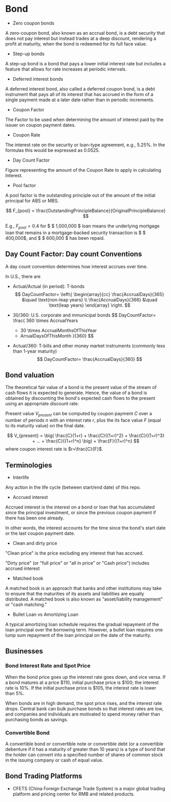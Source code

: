 # Bond

* Zero coupon bonds

A zero-coupon bond, also known as an accrual bond, is a debt security that does not pay interest but instead trades at a deep discount, rendering a profit at maturity, when the bond is redeemed for its full face value.

* Step-up bonds

A step-up bond is a bond that pays a lower initial interest rate but includes a feature that allows for rate increases at periodic intervals.

* Deferred interest bonds

A deferred interest bond, also called a deferred coupon bond, is a debt instrument that pays all of its interest that has accrued in the form of a single payment made at a later date rather than in periodic increments.

* Coupon Factor

The Factor to be used when determining the amount of interest paid by the issuer on coupon payment dates.

* Coupon Rate

The interest rate on the security or loan-type agreement, e.g., $5.25\%$. In the formulas this would be expressed as $0.0525$.

* Day Count Factor

Figure representing the amount of the Coupon Rate to apply in calculating Interest. 

* Pool factor

A pool factor is the outstanding principle out of the amount of the initial principal for ABS or MBS.

$$
F_{pool} = \frac{OutstandingPrincipleBalance}{OriginalPrincipleBalance}
$$

E.g., $F_{pool}=0.4$ for $ \$ 1,000,000 $ loan means the underlying mortgage loan that remains in a mortgage-backed security transaction is $ \$ 400,000$, and $ \$ 600,000 $ has been repaid.

## Day Count Factor: Day count Conventions

A day count convention determines how interest accrues over time.

In U.S., there are

* Actual/Actual (in period): T-bonds
$$
DayCountFactor=
\left\{
    \begin{array}{cc}
        \frac{AccrualDays}{365} &\quad \text{non-leap years}
        \\
        \frac{AccrualDays}{366} &\quad \text{leap years}
    \end{array}
\right.
$$
* 30/360: U.S. corporate and mmunicipal bonds
$$
DayCountFactor=
\frac{
    360 \times AccrualYears
    + 30 \times AccrualMonthsOfThisYear
    + ArrualDaysOfThisMonth
}{360}
$$

* Actual/360: T-bills and other money market instruments (commonly less than 1-year maturity)
$$
DayCountFactor=
\frac{AccrualDays}{360}
$$

## Bond valuation

The theoretical fair value of a bond is the present value of the stream of cash flows it is expected to generate. Hence, the value of a bond is obtained by discounting the bond's expected cash flows to the present using an appropriate discount rate.

Present value $V_{present}$ can be computed by coupon payment $C$ over a number of periods $n$ with an interest rate $r$, plus the its face value $F$ (equal to its maturity value) on the final date. 

$$
V_{present} = 
\big(
    \frac{C}{1+r}
    + \frac{C}{(1+r)^2}
    + \frac{C}{(1+r)^3}
    + ...
    + \frac{C}{(1+r)^n}
\big)
+
\frac{F}{(1+r)^n}
$$
where coupon interest rate is $r=\frac{C}{F}$.


## Terminologies

* Interlife

Any action in the life cycle (between start/end date) of this repo.

* Accrued interest

Accrued interest is the interest on a bond or loan that has accumulated since the principal investment, or since the previous coupon payment if there has been one already.

In other words, the interest accounts for the time since the bond's start date or the last coupon payment date. 

* Clean and dirty price

"Clean price" is the price excluding any interest that has accrued.

"Dirty price" (or "full price" or "all in price" or "Cash price") includes accrued interest

* Matched book

A matched book is an approach that banks and other institutions may take to ensure that the maturities of its assets and liabilities are equally distributed. 
A matched book is also known as "asset/liability management" or "cash matching."

* Bullet Loan vs Amortizing Loan

A typical amortizing loan schedule requires the gradual repayment of the loan principal over the borrowing term. 
However, a bullet loan requires one lump sum repayment of the loan principal on the date of the maturity.

## Businesses

### Bond Interest Rate and Spot Price

When the bond price goes up the interest rate goes down, and vice versa. If a bond matures at a price $110, initial purchase price is $100; the interest rate is 10%. If the initial purchase price is $105, the interest rate is lower than 5%.

When bonds are in high demand, the spot price rises, and the interest rate drops. Central bank can bulk purchase bonds so that interest rates are low, and companies and individuals are motivated to spend money rather than purchasing bonds as savings.

### Convertible Bond

A convertible bond or convertible note or convertible debt (or a convertible debenture if it has a maturity of greater than 10 years) is a type of bond that the holder can convert into a specified number of shares of common stock in the issuing company or cash of equal value.

## Bond Trading Platforms

* CFETS (China Foreign Exchange Trade System) is a major global trading platform and pricing center for RMB and related products.